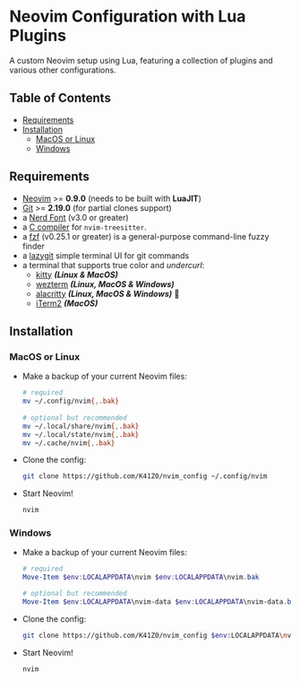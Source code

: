 # Neovim Configuration with Lua Plugins

A custom Neovim setup using Lua, featuring a collection of plugins and various other configurations.

## Table of Contents

- [Requirements](#requirements)
- [Installation](#installation)
  - [MacOS or Linux](#macos-or-linux)
  - [Windows](#windows)

## Requirements

- [Neovim](https://github.com/neovim/neovim/releases) >= **0.9.0** (needs to be built with **LuaJIT**)
- [Git](https://git-scm.com/downloads) >= **2.19.0** (for partial clones support)
- a [Nerd Font](https://www.nerdfonts.com/) (v3.0 or greater)
- a [C compiler](https://github.com/nvim-treesitter/nvim-treesitter#requirements) for `nvim-treesitter`.
- a [fzf](https://github.com/junegunn/fzf) (v0.25.1 or greater) is a general-purpose command-line fuzzy finder
- a [lazygit](https://github.com/jesseduffield/lazygit) simple terminal UI for git commands
- a terminal that supports true color and _undercurl_:
  - [kitty](https://github.com/kovidgoyal/kitty) **_(Linux & MacOS)_**
  - [wezterm](https://github.com/wez/wezterm) **_(Linux, MacOS & Windows)_**
  - [alacritty](https://github.com/alacritty/alacritty) **_(Linux, MacOS & Windows)_** :dragon:
  - [iTerm2](https://iterm2.com/) **_(MacOS)_**

## Installation

### MacOS or Linux

- Make a backup of your current Neovim files:

  ```bash
  # required
  mv ~/.config/nvim{,.bak}
    
  # optional but recommended
  mv ~/.local/share/nvim{,.bak}
  mv ~/.local/state/nvim{,.bak}
  mv ~/.cache/nvim{,.bak}
  ```

- Clone the config:

  ```bash
  git clone https://github.com/K41Z0/nvim_config ~/.config/nvim
  ```

- Start Neovim!

  ```bash
  nvim
  ```

### Windows

- Make a backup of your current Neovim files:

  ```powershell
  # required
  Move-Item $env:LOCALAPPDATA\nvim $env:LOCALAPPDATA\nvim.bak

  # optional but recommended
  Move-Item $env:LOCALAPPDATA\nvim-data $env:LOCALAPPDATA\nvim-data.bak
  ```

- Clone the config:

  ```bash
  git clone https://github.com/K41Z0/nvim_config $env:LOCALAPPDATA\nvim
  ```

- Start Neovim!
  
  ```bash
  nvim
  ```
